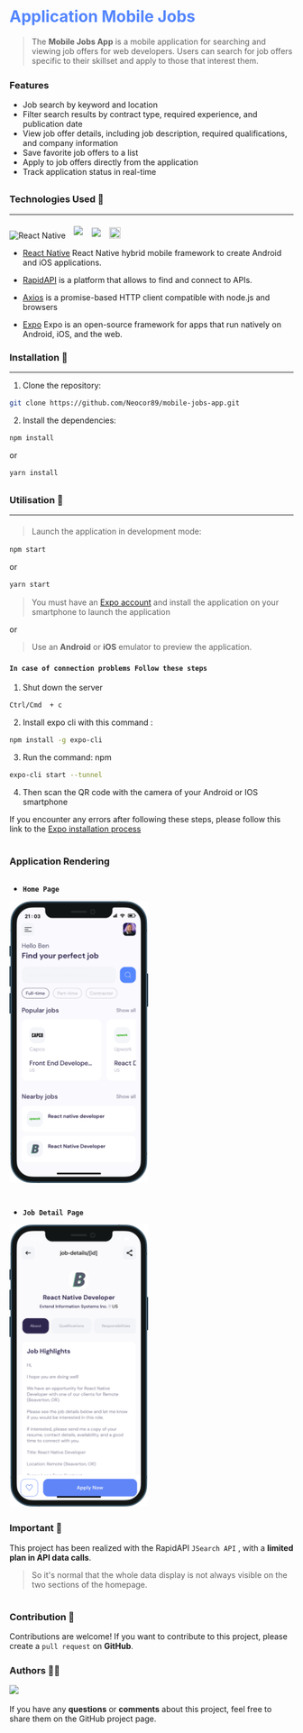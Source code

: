 # <span style="color: #5486ff;">**Application Mobile Jobs**</span>

> The **Mobile Jobs App** is a mobile application for searching and viewing job offers for web developers. Users can search for job offers specific to their skillset and apply to those that interest them.

<div style="margin-top: 25px;"></div>

<div style="margin-top: 10px;"></div>

### **Features**

- Job search by keyword and location
- Filter search results by contract type, required experience, and publication date
- View job offer details, including job description, required qualifications, and company information
- Save favorite job offers to a list
- Apply to job offers directly from the application
- Track application status in real-time

<div style="margin-top: 30px;"></div>

### **Technologies Used** 🤖

---

<div style="margin-top: 20px;"></div>

![React Native](https://img.shields.io/badge/react_native-%2320232a.svg?style=for-the-badge&logo=react&logoColor=%2361DAFB)
<img style="width: 90px; margin-bottom: 6px; margin-left: 10px;" src="https://axios-http.com/assets/logo.svg" />
<img style="width: 90px; margin-bottom: 3px; margin-left: 12px;" src="https://rapidapi.com/static-assets/default/dark-logo-78e48dc1-ca3f-4d67-a6f5-74032f439c8b.svg" />
<img style="width: 20px; height: 20px; margin-bottom: 3px; margin-left: 12px;" src="https://res.cloudinary.com/dwoifuutn/image/upload/v1680791231/expo-logo_i84gbk.png" />

<div style="margin-top: 10px;"></div>

- [React Native]("https://reactnative.dev/") React Native hybrid mobile framework to create Android and iOS applications.

- [RapidAPI]("https://rapidapi.com/hub") is a platform that allows to find and connect to APIs.

- [Axios]("https://axios-http.com/") is a promise-based HTTP client compatible with node.js and browsers

- [Expo]("https://expo.dev/") Expo is an open-source framework for apps that run natively on Android, iOS, and the web.

<div style="margin-top: 20px;"></div>

### **Installation 🚀**

---

<div style="margin-top: 10px;"></div>

1. Clone the repository:

```sh
git clone https://github.com/Neocor89/mobile-jobs-app.git
```

<div style="margin-top: 10px;"></div>

2. Install the dependencies:

```sh
npm install
```

or

```sh
yarn install
```

<div style="margin-top: 30px;"></div>

### **Utilisation 👷**

---

<div style="margin-top: 20px;"></div>

> Launch the application in development mode:

<div style="margin-top: 15px;"></div>

```sh
npm start
```

or

```sh
yarn start
```

<div style="margin-top: 15px;"></div>

> You must have an [Expo account]("https://expo.dev/") and install the application on your smartphone to launch the application

or

> Use an **Android** or **iOS** emulator to preview the application.

<div style="margin-top: 20px;"></div>

#### `In case of connection problems Follow these steps`

<div style="margin-top: 10px;"></div>

1. Shut down the server

```sh
Ctrl/Cmd  + c
```

<div style="margin-top: 10px;"></div>

2. Install expo cli with this command :

```sh
npm install -g expo-cli
```

<div style="margin-top: 10px;"></div>

3. Run the command: npm

```sh
expo-cli start --tunnel
```

4. Then scan the QR code with the camera of your Android or IOS smartphone

If you encounter any errors after following these steps, please follow this link to the [Expo installation process]("https://docs.expo.dev/get-started/create-a-new-app/")

#

### **Application Rendering**

<div style="margin-top: 30px;"></div>

- **`Home Page`**

<img src="assets/images/iphone-readme-homePage.png" style="height: 500px"/>

<div style="margin-top: 40px;"></div>

- **`Job Detail Page`**

<img src="assets/images/iphone-readme-jobDetals-page.png" style="height: 500px"/>

<div style="margin-top: 25px;"></div>

### **Important** 🚨

<div style="margin-top: 10px;"></div>

This project has been realized with the RapidAPI `JSearch API` , with a **limited plan in API data calls**.

<div style="margin-top: 10px;"></div>

> So it's normal that the whole data display is not always visible on the two sections of the homepage.

<div style="margin-top: 10px;"></div>

#

<div style="margin-top: 15px;"></div>

### **Contribution** 🤝

Contributions are welcome! If you want to contribute to this project, please create a `pull request` on **GitHub**.

<div style="margin-top: 25px;"></div>

### **Authors** 👨‍💻

<div style="margin-top: 15px;"></div>

<img style="object-fit: cover;" src="https://res.cloudinary.com/dwoifuutn/image/upload/v1674552363/blog-banner_ovjyfb.png" />

<div style="margin-top: 15px;"></div>

If you have any **questions** or **comments** about this project, feel free to share them on the GitHub project page.

